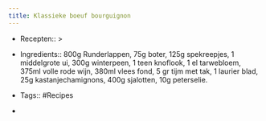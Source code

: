 ```yaml
---
title: Klassieke boeuf bourguignon
---
```


- Recepten:: >

- Ingredients:: 800g Runderlappen, 75g boter, 125g spekreepjes, 1 middelgrote ui, 300g winterpeen, 1 teen knoflook, 1 el tarwebloem, 375ml volle rode wijn, 380ml vlees fond, 5 gr tijm met tak, 1 laurier blad, 25g kastanjechamignons, 400g sjalotten, 10g peterselie.

- Tags:: #Recipes

- 
